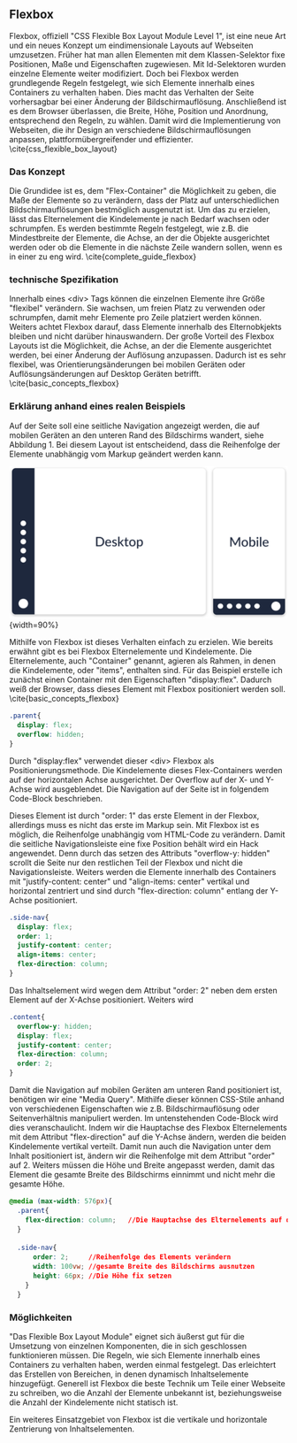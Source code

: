## Flexbox
Flexbox, offiziell "CSS Flexible Box Layout Module Level 1", ist eine neue Art und ein neues Konzept um eindimensionale Layouts auf Webseiten umzusetzen. Früher hat man allen Elementen mit dem Klassen-Selektor fixe Positionen, Maße und Eigenschaften zugewiesen. Mit Id-Selektoren wurden einzelne Elemente weiter modifiziert.
Doch bei Flexbox werden grundlegende Regeln festgelegt, wie sich Elemente innerhalb eines Containers zu verhalten haben. Dies macht das Verhalten der Seite vorhersagbar bei einer Änderung der Bildschirmauflösung. Anschließend ist es dem Browser überlassen, die Breite, Höhe, Position und Anordnung, entsprechend den Regeln, zu wählen. Damit wird die Implementierung von Webseiten, die ihr Design an verschiedene Bildschirmauflösungen anpassen, plattformübergreifender und effizienter. \cite{css_flexible_box_layout}

### Das Konzept
Die Grundidee ist es, dem "Flex-Container" die Möglichkeit zu geben, die Maße der Elemente so zu verändern, dass der Platz auf unterschiedlichen Bildschirmauflösungen bestmöglich ausgenutzt ist. Um das zu erzielen, lässt das Elternelement die Kindelemente je nach Bedarf wachsen oder schrumpfen. Es werden bestimmte Regeln festgelegt, wie z.B. die Mindestbreite der Elemente, die Achse, an der die Objekte ausgerichtet werden oder ob die Elemente in die nächste Zeile wandern sollen, wenn es in einer zu eng wird. \cite{complete_guide_flexbox}

### technische Spezifikation
Innerhalb eines \<div> Tags können die einzelnen Elemente ihre Größe "flexibel" verändern. Sie wachsen, um freien Platz zu verwenden oder schrumpfen, damit mehr Elemente pro Zeile platziert werden können. Weiters achtet Flexbox darauf, dass Elemente innerhalb des Elternobkjekts bleiben und nicht darüber hinauswandern. Der große Vorteil des Flexbox Layouts ist die Möglichkeit, die Achse, an der die Elemente ausgerichtet werden, bei einer Änderung der Auflösung anzupassen. Dadurch ist es sehr flexibel, was Orientierungsänderungen bei mobilen Geräten oder Auflösungsänderungen auf Desktop Geräten betrifft. \cite{basic_concepts_flexbox}

### Erklärung anhand eines realen Beispiels
Auf der Seite soll eine seitliche Navigation angezeigt werden, die auf mobilen Geräten an den unteren Rand des Bildschirms wandert, siehe Abbildung 1. Bei diesem Layout ist entscheidend, dass die Reihenfolge der Elemente unabhängig vom Markup geändert werden kann.

![Flexbox Beispiel Funktionalität](bilder/Dominik/Flexbox_Illustration_1.png){width=90%}

Mithilfe von Flexbox ist dieses Verhalten einfach zu erzielen.
Wie bereits erwähnt gibt es bei Flexbox Elternelemente und Kindelemente. Die Elternelemente, auch "Container" genannt, agieren als Rahmen, in denen die Kindelemente, oder "items", enthalten sind. 
Für das Beispiel erstelle ich zunächst einen Container mit den Eigenschaften "display:flex". Dadurch weiß der Browser, dass dieses Element mit Flexbox positioniert werden soll. \cite{basic_concepts_flexbox}

```css
.parent{
  display: flex;
  overflow: hidden;
}
```
Durch "display:flex" verwendet dieser \<div> Flexbox als Positionierungsmethode. Die Kindelemente dieses Flex-Containers werden auf der horizontalen Achse ausgerichtet. Der Overflow auf der X- und Y-Achse wird ausgeblendet. Die Navigation auf der Seite ist in folgendem Code-Block beschrieben.

Dieses Element ist durch "order: 1" das erste Element in der Flexbox, allerdings muss es nicht das erste im Markup sein. Mit Flexbox ist es möglich, die Reihenfolge unabhängig vom HTML-Code zu verändern. Damit die seitliche Navigationsleiste eine fixe Position behält wird ein Hack angewendet. Denn durch das setzen des Attributs "overflow-y: hidden" scrollt die Seite nur den restlichen Teil der Flexbox und nicht die Navigationsleiste. Weiters werden die Elemente innerhalb des Containers mit "justify-content: center" und "align-items: center" vertikal und horizontal zentriert und sind durch "flex-direction: column" entlang der Y-Achse positioniert.

```css
.side-nav{
  display: flex;
  order: 1;
  justify-content: center;
  align-items: center;
  flex-direction: column;
}
```
Das Inhaltselement wird wegen dem Attribut "order: 2" neben dem ersten Element auf der X-Achse positioniert. 
Weiters wird

```css
.content{
  overflow-y: hidden;
  display: flex;
  justify-content: center;
  flex-direction: column;
  order: 2;
}
```
Damit die Navigation auf mobilen Geräten am unteren Rand positioniert ist, benötigen wir eine "Media Query". Mithilfe dieser können CSS-Stile anhand von verschiedenen Eigenschaften wie z.B. Bildschirmauflösung oder Seitenverhältnis manipuliert werden. Im untenstehenden Code-Block wird dies veranschaulicht. Indem wir die Hauptachse des Flexbox Elternelements mit dem Attribut "flex-direction" auf die Y-Achse ändern, werden die beiden Kindelemente vertikal verteilt. Damit nun auch die Navigation unter dem Inhalt positioniert ist, ändern wir die Reihenfolge mit dem Attribut "order" auf 2. Weiters müssen die Höhe und Breite angepasst werden, damit das Element die gesamte Breite des Bildschirms einnimmt und nicht mehr die gesamte Höhe.

```css
@media (max-width: 576px){
  .parent{
    flex-direction: column;   //Die Hauptachse des Elternelements auf die Y-Achse ändern
  }

  .side-nav{
      order: 2;		//Reihenfolge des Elements verändern
      width: 100vw;	//gesamte Breite des Bildschirms ausnutzen
      height: 66px;	//Die Höhe fix setzen
    }
  }
```

### Möglichkeiten
"Das Flexible Box Layout Module" eignet sich äußerst gut für die Umsetzung von einzelnen Komponenten, die in sich geschlossen funktionieren müssen. Die Regeln, wie sich Elemente innerhalb eines Containers zu verhalten haben, werden einmal festgelegt. Das erleichtert das Erstellen von Bereichen, in denen dynamisch Inhaltselemente hinzugefügt. Generell ist Flexbox die beste Technik um Teile einer Webseite zu schreiben, wo die Anzahl der Elemente unbekannt ist, beziehungsweise die Anzahl der Kindelemente nicht statisch ist.

Ein weiteres Einsatzgebiet von Flexbox ist die vertikale und horizontale Zentrierung von Inhaltselementen. 
